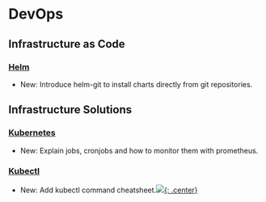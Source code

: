 # DevOps

## Infrastructure as Code

### [Helm](helm.md)

* New: Introduce helm-git to install charts directly from git repositories.

## Infrastructure Solutions

### [Kubernetes](kubernetes.md)

* New: Explain jobs, cronjobs and how to monitor them with prometheus.

### [Kubectl](kubectl.md)

* New: Add kubectl command cheatsheet.[![](not-by-ai.svg){: .center}](https://notbyai.fyi)
